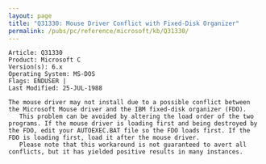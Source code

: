 ```yaml
---
layout: page
title: "Q31330: Mouse Driver Conflict with Fixed-Disk Organizer"
permalink: /pubs/pc/reference/microsoft/kb/Q31330/
---
```


	Article: Q31330
	Product: Microsoft C
	Version(s): 6.x
	Operating System: MS-DOS
	Flags: ENDUSER |
	Last Modified: 25-JUL-1988
	
	The mouse driver may not install due to a possible conflict between
	the Microsoft Mouse driver and the IBM fixed-disk organizer (FDO).
	   This problem can be avoided by altering the load order of the two
	programs. If the mouse driver is loading first and being destroyed by
	the FDO, edit your AUTOEXEC.BAT file so the FDO loads first. If the
	FDO is loading first, load it after the mouse driver.
	   Please note that this workaround is not guaranteed to avert all
	conflicts, but it has yielded positive results in many instances.
